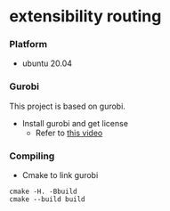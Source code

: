 # extensibility routing

### Platform
* ubuntu 20.04

### Gurobi
This project is based on gurobi.
* Install gurobi and get license
    * Refer to [this video](https://www.youtube.com/watch?v=yNmeG6Wom1o&ab_channel=GurobiOptimization)

### Compiling
* Cmake to link gurobi
```
cmake -H. -Bbuild
cmake --build build
```
